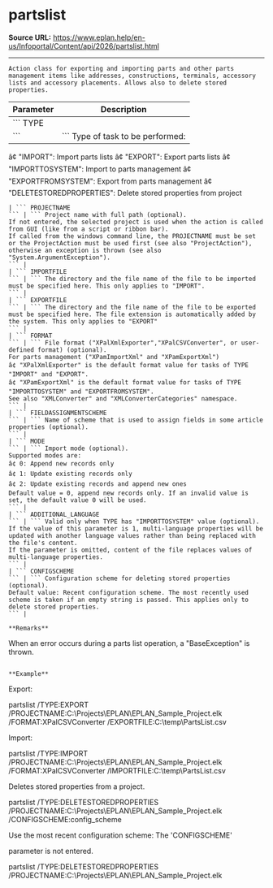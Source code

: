 # partslist

**Source URL:** https://www.eplan.help/en-us/Infoportal/Content/api/2026/partslist.html

---

```
Action class for exporting and importing parts and other parts management items like addresses, constructions, terminals, accessory lists and accessory placements. Allows also to delete stored properties.
```

  

| Parameter | Description |
| --- | --- |
| ``` TYPE ``` | ``` Type of task to be performed: â¢ "IMPORT": Import parts lists â¢ "EXPORT": Export parts lists â¢ "IMPORTTOSYSTEM": Import to parts management â¢ "EXPORTFROMSYSTEM": Export from parts management â¢ "DELETESTOREDPROPERTIES": Delete stored properties from project ``` |
| ``` PROJECTNAME ``` | ``` Project name with full path (optional). If not entered, the selected project is used when the action is called from GUI (like from a script or ribbon bar).  If called from the windows command line, the PROJECTNAME must be set or the ProjectAction must be used first (see also "ProjectAction"), otherwise an exception is thrown (see also "System.ArgumentException"). ``` |
| ``` IMPORTFILE ``` | ``` The directory and the file name of the file to be imported must be specified here. This only applies to "IMPORT". ``` |
| ``` EXPORTFILE ``` | ``` The directory and the file name of the file to be exported must be specified here. The file extension is automatically added by the system. This only applies to "EXPORT" ``` |
| ``` FORMAT ``` | ``` File format ("XPalXmlExporter","XPalCSVConverter", or user-defined format) (optional).  For parts management ("XPamImportXml" and "XPamExportXml") â¢ "XPalXmlExporter" is the default format value for tasks of TYPE "IMPORT" and "EXPORT". â¢ "XPamExportXml" is the default format value for tasks of TYPE "IMPORTTOSYSTEM" and "EXPORTFROMSYSTEM". See also "XMLConverter" and "XMLConverterCategories" namespace. ``` |
| ``` FIELDASSIGNMENTSCHEME ``` | ``` Name of scheme that is used to assign fields in some article properties (optional). ``` |
| ``` MODE ``` | ``` Import mode (optional). Supported modes are: â¢ 0: Append new records only â¢ 1: Update existing records only â¢ 2: Update existing records and append new ones Default value = 0, append new records only. If an invalid value is set, the default value 0 will be used. ``` |
| ``` ADDITIONAL_LANGUAGE ``` | ``` Valid only when TYPE has "IMPORTTOSYSTEM" value (optional). If the value of this parameter is 1, multi-language properties will be updated with another language values rather than being replaced with the file's content. If the parameter is omitted, content of the file replaces values of multi-language properties. ``` |
| ``` CONFIGSCHEME ``` | ``` Configuration scheme for deleting stored properties (optional). Default value: Recent configuration scheme. The most recently used scheme is taken if an empty string is passed. This applies only to delete stored properties. ``` |

**Remarks**

```
When an error occurs during a parts list operation, a "BaseException" is thrown.
```

**Example**

```
Export:

partslist /TYPE:EXPORT /PROJECTNAME:C:\Projects\EPLAN\EPLAN_Sample_Project.elk    /FORMAT:XPalCSVConverter /EXPORTFILE:C:\temp\PartsList.csv

Import:

partslist /TYPE:IMPORT /PROJECTNAME:C:\Projects\EPLAN\EPLAN_Sample_Project.elk    /FORMAT:XPalCSVConverter /IMPORTFILE:C:\temp\PartsList.csv

Deletes stored properties from a project.

partslist /TYPE:DELETESTOREDPROPERTIES /PROJECTNAME:C:\Projects\EPLAN\EPLAN_Sample_Project.elk /CONFIGSCHEME:config_scheme

Use the most recent configuration scheme: The 'CONFIGSCHEME'
parameter is not entered.

partslist /TYPE:DELETESTOREDPROPERTIES /PROJECTNAME:C:\Projects\EPLAN\EPLAN_Sample_Project.elk
```